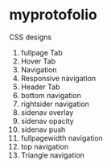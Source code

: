 # myprotofolio

CSS designs

1. fullpage Tab
2. Hover Tab
3. Navigation
4. Responsive navigation
5. Header Tab
6. bottom navigation
7. rightsider navigation
8. sidenav overlay
9. sidenav opacity
10. sidenav push
11. fullpagewidth navigation
12. top navigation
13. Triangle navigation